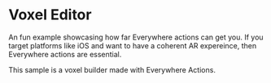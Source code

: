 # Voxel Editor

An fun example showcasing how far Everywhere actions can get you. If you target platforms like iOS and want to have a coherent AR expereince, then Everywhere actions are essential.

This sample is a voxel builder made with Everywhere Actions. 